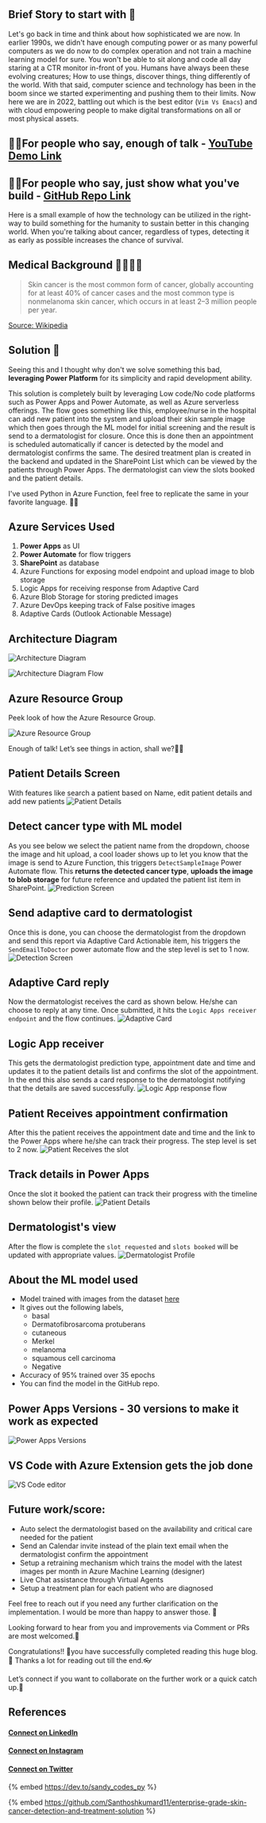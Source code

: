 ## Brief Story to start with 🔮
Let's go back in time and think about how sophisticated we are now. In earlier 1990s, we didn't have enough computing power or as many powerful computers as we do now to do complex operation and not train a machine learning model for sure. You won't be able to sit along and code all day staring at a CTR monitor in-front of you. Humans have always been these evolving creatures; How to use things, discover things, thing differently of the world. With that said, computer science and technology has been in the boom since we started experimenting and pushing them to their limits. Now here we are in 2022, battling out which is the best editor (`Vim Vs Emacs`) and with cloud empowering people to make digital transformations on all or most physical assets.

## 👨‍💻For people who say, enough of talk - [YouTube Demo Link]()
 
## 🕵️‍♂️For people who say, just show what you've build - [GitHub Repo Link](https://github.com/Santhoshkumard11/enterprise-grade-skin-cancer-detection-and-treatment-solution)

Here is a small example of how the technology can be utilized in the right-way to build something for the humanity to sustain better in this changing world. When you're talking about cancer, regardless of types, detecting it as early as possible increases the chance of survival. 

## Medical Background 👩‍⚕️👨‍⚕️

> Skin cancer is the most common form of cancer, globally accounting for at least 40% of cancer cases and the most common type is nonmelanoma skin cancer, which occurs in at least 2–3 million people per year. 

[Source: Wikipedia](https://en.wikipedia.org/wiki/Skin_cancer)

## Solution 🧩

Seeing this and I thought why don't we solve something this bad, **leveraging Power Platform** for its simplicity and rapid development ability.

This solution is completely built by leveraging Low code/No code platforms such as Power Apps and Power Automate, as well as Azure serverless offerings. The flow goes something like this, employee/nurse in the hospital can add new patient into the system and upload their skin sample image which then goes through the ML model for initial screening and the result is send to a dermatologist for closure. Once this is done then an appointment is scheduled automatically if cancer is detected by the model and dermatologist confirms the same. The desired treatment plan is created in the backend and updated in the SharePoint List which can be viewed by the patients through Power Apps. The dermatologist can view the slots booked and the patient details.

I've used Python in Azure Function, feel free to replicate the same in your favorite language. 🐱‍👤


## Azure Services Used
1. __Power Apps__ as UI
2. __Power Automate__ for flow triggers
3. __SharePoint__ as database
4. Azure Functions for exposing model endpoint and upload image to blob storage
5. Logic Apps for receiving response from Adaptive Card
6. Azure Blob Storage for storing predicted images
7. Azure DevOps keeping track of False positive images
8. Adaptive Cards (Outlook Actionable Message)

## Architecture Diagram

![Architecture Diagram](https://dev-to-uploads.s3.amazonaws.com/uploads/articles/38v7r05tqlhpokf1pcnb.png)

![Architecture Diagram Flow](https://github.com/Santhoshkumard11/enterprise-grade-skin-cancer-detection-and-treatment-solution/raw/ml-model-dev/images/architecture_diagram_flow.png)


## Azure Resource Group
Peek look of how the Azure Resource Group.

![Azure Resource Group](https://github.com/Santhoshkumard11/enterprise-grade-skin-cancer-detection-and-treatment-solution/raw/ml-model-dev/images/resource_group.jpg)

Enough of talk! Let’s see things in action, shall we?🤹‍♀️

## Patient Details Screen
With features like search a patient based on Name, edit patient details and add new patients
![Patient Details](https://github.com/Santhoshkumard11/enterprise-grade-skin-cancer-detection-and-treatment-solution/raw/ml-model-dev/images/patient_details.jpg)

## Detect cancer type with ML model
As you see below we select the patient name from the dropdown, choose the image and hit upload, a cool loader shows up to let you know that the image is send to Azure Function, this triggers `DetectSampleImage` Power Automate flow. This **returns the detected cancer type**, **uploads the image to blob storage** for future reference and updated the patient list item in SharePoint.
![Prediction Screen](https://github.com/Santhoshkumard11/enterprise-grade-skin-cancer-detection-and-treatment-solution/raw/ml-model-dev/images/detect_loading.jpg)

## Send adaptive card to dermatologist

Once this is done, you can choose the dermatologist from the dropdown and send this report via Adaptive Card Actionable item, his triggers the `SendEmailToDoctor` power automate flow and the step level is set to 1 now. 
![Detection Screen](https://github.com/Santhoshkumard11/enterprise-grade-skin-cancer-detection-and-treatment-solution/raw/ml-model-dev/images/detection_screen.jpg)

## Adaptive Card reply
Now the dermatologist receives the card as shown below. He/she can choose to reply at any time. Once submitted, it hits the `Logic Apps receiver endpoint` and the flow continues.
![Adaptive Card](https://github.com/Santhoshkumard11/enterprise-grade-skin-cancer-detection-and-treatment-solution/raw/ml-model-dev/images/adaptive_card.jpg)


## Logic App receiver
This gets the dermatologist prediction type, appointment date and time and updates it to the patient details list and confirms the slot of the appointment. In the end this also sends a card response to the dermatologist notifying that the details are saved successfully.
![Logic App response flow](https://github.com/Santhoshkumard11/enterprise-grade-skin-cancer-detection-and-treatment-solution/raw/ml-model-dev/images/receive_flow.jpg)


## Patient Receives appointment confirmation

After this the patient receives the appointment date and time and the link to the Power Apps where he/she can track their progress. The step level is set to 2 now.
![Patient Receives the slot](https://github.com/Santhoshkumard11/enterprise-grade-skin-cancer-detection-and-treatment-solution/raw/ml-model-dev/images/patient_receive.jpg)


## Track details in Power Apps

Once the slot it booked the patient can track their progress with the timeline shown below their profile.
![Patient Details](https://github.com/Santhoshkumard11/enterprise-grade-skin-cancer-detection-and-treatment-solution/raw/ml-model-dev/images/patient_profile.jpg)


## Dermatologist's view

After the flow is complete the `slot requested` and `slots booked` will be updated with appropriate values.
![Dermatologist Profile](https://github.com/Santhoshkumard11/enterprise-grade-skin-cancer-detection-and-treatment-solution/raw/ml-model-dev/images/doctor_profile.jpg)


## About the ML model used
- Model trained with images from the dataset [here](https://www.kaggle.com/nodoubttome/skin-cancer9-classesisic)
- It gives out the following labels,
    - basal 
    - Dermatofibrosarcoma protuberans
    - cutaneous
    - Merkel
    - melanoma
    - squamous cell carcinoma
    - Negative
- Accuracy of 95% trained over 35 epochs
- You can find the model in the GitHub repo.

## Power Apps Versions - 30 versions to make it work as expected
![Power Apps Versions](https://github.com/Santhoshkumard11/enterprise-grade-skin-cancer-detection-and-treatment-solution/raw/ml-model-dev/images/power-apps-version-view.gif)

## VS Code with Azure Extension gets the job done
![VS Code editor](https://github.com/Santhoshkumard11/enterprise-grade-skin-cancer-detection-and-treatment-solution/raw/ml-model-dev/images/code.jpg)

## Future work/score:
- Auto select the dermatologist based on the availability and critical care needed for the patient
- Send an Calendar invite instead of the plain text email when the dermatologist confirm the appointment
- Setup a retraining mechanism which trains the model with the latest images per month in Azure Machine Learning (designer)
- Live Chat assistance through Virtual Agents
- Setup a treatment plan for each patient who are diagnosed

Feel free to reach out if you need any further clarification on the implementation. I would be more than happy to answer those. 🤝

Looking forward to hear from you and improvements via Comment or PRs are most welcomed.🙏

Congratulations!! 🎉you have successfully completed reading this huge blog.🤩
Thanks a lot for reading out till the end.👓

Let’s connect if you want to collaborate on the further work or a quick catch up.🤝
## References
#### [Connect on LinkedIn](https://linkedin.com/in/santhosh-kumard)

#### [Connect on Instagram](https://www.instagram.com/santhoshgoku)

#### [Connect on Twitter](https://twitter.com/sandy_codes_py)

{% embed https://dev.to/sandy_codes_py %}

{% embed https://github.com/Santhoshkumard11/enterprise-grade-skin-cancer-detection-and-treatment-solution %}


